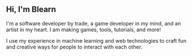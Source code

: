 ## Hi, I'm Blearn

I'm a software developer by trade, a game developer in my mind, and an artist in my heart. I am making games, tools, tutorials, and more!

I use my experience in machine learning and web technologies to craft fun and creative ways for people to interact with each other.
